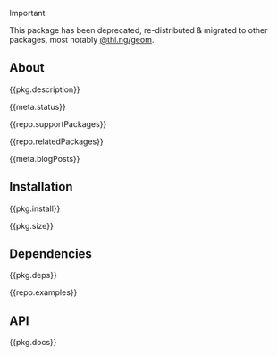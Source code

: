 <!-- include ../../assets/tpl/header.md -->

> [!IMPORTANT]
> This package has been deprecated, re-distributed & migrated to other packages,
> most notably
> [@thi.ng/geom](https://github.com/thi-ng/umbrella/blob/develop/packages/geom).

<!-- toc -->

## About

{{pkg.description}}

{{meta.status}}

{{repo.supportPackages}}

{{repo.relatedPackages}}

{{meta.blogPosts}}

## Installation

{{pkg.install}}

{{pkg.size}}

## Dependencies

{{pkg.deps}}

{{repo.examples}}

## API

{{pkg.docs}}

<!-- include ../../assets/tpl/footer.md -->
